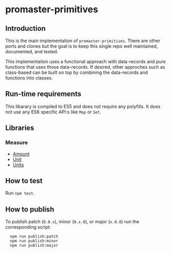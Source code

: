 # promaster-primitives
## Introduction

This is the main implementation of `promaster-primitives`. There are other ports and clones but the goal is 
to keep this single repo well maintained, documented, and tested.

This implementaiton uses a functional approach with data-records and pure functions that uses those data-records.
If desired, other approches such as class-based can be built on top by combining the data-records and functions into classes. 

## Run-time requirements

This libarary is compiled to ES5 and does not require any polyfills. It does not use any
ES6 specific API:s like `Map` or `Set`.

## Libraries
### Measure

* [Amount](./doc/measure/amount.md)
* [Unit](./doc/measure/unit.md)
* [Units](./doc/measure/units.md)

## How to test

Run `npm test`.

## How to publish

To publish patch (`0.0.x`), minor (`0.x.0`), or major (`x.0.0`) run the corresponding script:
```
  npm run publish:patch
  npm run publish:minor
  npm run publish:major
```

